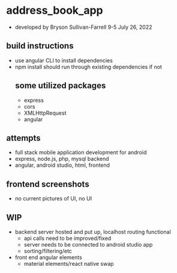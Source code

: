 # address_book_app
- developed by Bryson Sullivan-Farrell 9-5 July 26, 2022

## build instructions
- use angular CLI to install dependencies
- npm install should run through existing dependencies if not
  ## some utilized packages
  - express
  - cors
  - XMLHttpRequest
  - angular

## attempts
- full stack mobile application development for android
- express, node.js, php, mysql backend
- angular, android studio, html, frontend

## frontend screenshots
- no current pictures of UI, no UI

## WIP
- backend server hosted and put up, localhost routing functional
  - api calls need to be improved/fixed
  - server needs to be connected to android studio app
  - sorting/filtering/etc
- front end angular elements
  - material elements/react native swap
  
